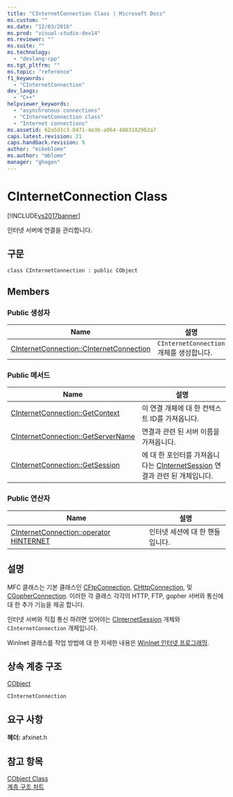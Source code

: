 ```yaml
---
title: "CInternetConnection Class | Microsoft Docs"
ms.custom: ""
ms.date: "12/03/2016"
ms.prod: "visual-studio-dev14"
ms.reviewer: ""
ms.suite: ""
ms.technology: 
  - "devlang-cpp"
ms.tgt_pltfrm: ""
ms.topic: "reference"
f1_keywords: 
  - "CInternetConnection"
dev_langs: 
  - "C++"
helpviewer_keywords: 
  - "asynchronous connections"
  - "CInternetConnection class"
  - "Internet connections"
ms.assetid: 62a5d1c3-8471-4e36-a064-48831829b2a7
caps.latest.revision: 21
caps.handback.revision: 9
author: "mikeblome"
ms.author: "mblome"
manager: "ghogen"
---
```

# CInternetConnection Class
[!INCLUDE[vs2017banner](../../assembler/inline/includes/vs2017banner.md)]

인터넷 서버에 연결을 관리합니다.  
  
## 구문  
  
```  
class CInternetConnection : public CObject  
```  
  
## Members  
  
### Public 생성자  
  
|Name|설명|  
|----------|--------|  
|[CInternetConnection::CInternetConnection](../Topic/CInternetConnection::CInternetConnection.md)|`CInternetConnection` 개체를 생성합니다.|  
  
### Public 메서드  
  
|Name|설명|  
|----------|--------|  
|[CInternetConnection::GetContext](../Topic/CInternetConnection::GetContext.md)|이 연결 개체에 대 한 컨텍스트 ID를 가져옵니다.|  
|[CInternetConnection::GetServerName](../Topic/CInternetConnection::GetServerName.md)|연결과 관련 된 서버 이름을 가져옵니다.|  
|[CInternetConnection::GetSession](../Topic/CInternetConnection::GetSession.md)|에 대 한 포인터를 가져옵니다는  [CInternetSession](../../mfc/reference/cinternetsession-class.md) 연결과 관련 된 개체입니다.|  
  
### Public 연산자  
  
|Name|설명|  
|----------|--------|  
|[CInternetConnection::operator HINTERNET](../Topic/CInternetConnection::operator%20HINTERNET.md)|인터넷 세션에 대 한 핸들입니다.|  
  
## 설명  
 MFC 클래스는 기본 클래스인  [CFtpConnection](../../mfc/reference/cftpconnection-class.md),  [CHttpConnection](../../mfc/reference/chttpconnection-class.md), 및  [CGopherConnection](../../mfc/reference/cgopherconnection-class.md).  이러한 각 클래스 각각의 HTTP, FTP, gopher 서버와 통신에 대 한 추가 기능을 제공 합니다.  
  
 인터넷 서버와 직접 통신 하려면 있어야는  [CInternetSession](../../mfc/reference/cinternetsession-class.md) 개체와 `CInternetConnection` 개체입니다.  
  
 WinInet 클래스를 작업 방법에 대 한 자세한 내용은  [WinInet 인터넷 프로그래밍](../../mfc/win32-internet-extensions-wininet.md).  
  
## 상속 계층 구조  
 [CObject](../../mfc/reference/cobject-class.md)  
  
 `CInternetConnection`  
  
## 요구 사항  
 **헤더:**  afxinet.h  
  
## 참고 항목  
 [CObject Class](../../mfc/reference/cobject-class.md)   
 [계층 구조 차트](../../mfc/hierarchy-chart.md)